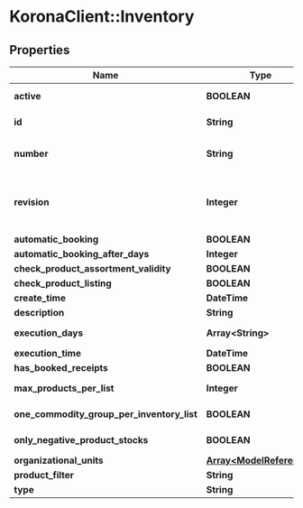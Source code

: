 # KoronaClient::Inventory

## Properties
Name | Type | Description | Notes
------------ | ------------- | ------------- | -------------
**active** | **BOOLEAN** | indicates whether the object is active for use or not | [optional] 
**id** | **String** | global object uuid (xxxxxxxx-xxxx-xxxx-xxxx-xxxxxxxxxxxx) | [optional] 
**number** | **String** | number of the object, like it is set in backoffice; will be removed when active&#x3D;false | [optional] 
**revision** | **Integer** | the revision number of the object. revision numbers are unique per object-type. there is is no object of the same type with identical revision numbers. | [optional] 
**automatic_booking** | **BOOLEAN** |  | [optional] 
**automatic_booking_after_days** | **Integer** | only if isAutomaticBooking&#x3D;true | [optional] 
**check_product_assortment_validity** | **BOOLEAN** |  | [optional] 
**check_product_listing** | **BOOLEAN** |  | [optional] 
**create_time** | **DateTime** |  | [optional] 
**description** | **String** |  | [optional] 
**execution_days** | **Array&lt;String&gt;** | only if type&#x3D;PERPETUAL_INVENTORY | [optional] 
**execution_time** | **DateTime** |  | [optional] 
**has_booked_receipts** | **BOOLEAN** |  | [optional] 
**max_products_per_list** | **Integer** | only if type&#x3D;ANNUAL_INVENTORY | INVENTORY_IRREGULARITY | [optional] 
**one_commodity_group_per_inventory_list** | **BOOLEAN** | only if type&#x3D;ANNUAL_INVENTORY | INVENTORY_IRREGULARITY | [optional] 
**only_negative_product_stocks** | **BOOLEAN** | only if type&#x3D;INVENTORY_IRREGULARITY | [optional] 
**organizational_units** | [**Array&lt;ModelReference&gt;**](ModelReference.md) |  | [optional] 
**product_filter** | **String** |  | [optional] 
**type** | **String** |  | [optional] 


